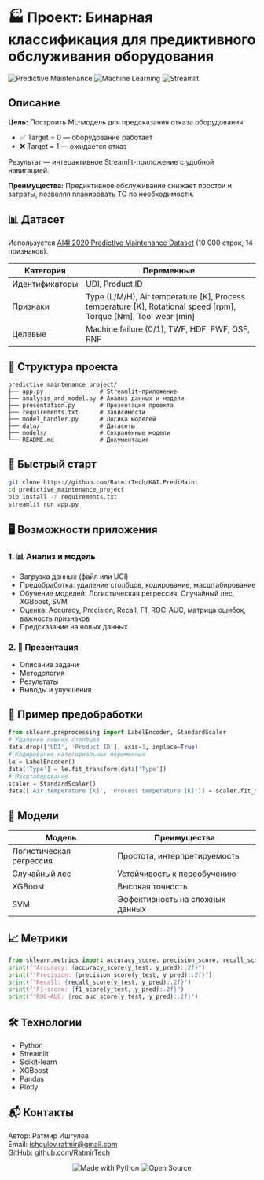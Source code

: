 # 🏭 Проект: Бинарная классификация для предиктивного обслуживания оборудования

![Predictive Maintenance](https://img.shields.io/badge/Predictive-Maintenance-blue) ![Machine Learning](https://img.shields.io/badge/Machine-Learning-orange) ![Streamlit](https://img.shields.io/badge/Streamlit-Web_App-green)

## Описание

**Цель:** Построить ML-модель для предсказания отказа оборудования:
- ✅ Target = 0 — оборудование работает
- ❌ Target = 1 — ожидается отказ

Результат — интерактивное Streamlit-приложение с удобной навигацией.

**Преимущества:** Предиктивное обслуживание снижает простои и затраты, позволяя планировать ТО по необходимости.

## 📊 Датасет

Используется [AI4I 2020 Predictive Maintenance Dataset](https://archive.ics.uci.edu/dataset/601/predictive+maintenance+dataset) (10 000 строк, 14 признаков).

| Категория         | Переменные                                                                 |
|-------------------|----------------------------------------------------------------------------|
| Идентификаторы    | UDI, Product ID                                                            |
| Признаки          | Type (L/M/H), Air temperature [K], Process temperature [K], Rotational speed [rpm], Torque [Nm], Tool wear [min] |
| Целевые           | Machine failure (0/1), TWF, HDF, PWF, OSF, RNF                             |

## 📂 Структура проекта

```
predictive_maintenance_project/
├── app.py                # Streamlit-приложение
├── analysis_and_model.py # Анализ данных и модели
├── presentation.py       # Презентация проекта
├── requirements.txt      # Зависимости
├── model_handler.py      # Логика моделей
├── data/                 # Датасеты
├── models/               # Сохранённые модели
└── README.md             # Документация
```

## 🚀 Быстрый старт

```bash
git clone https://github.com/RatmirTech/KAI.PrediMaint
cd predictive_maintenance_project
pip install -r requirements.txt
streamlit run app.py
```

## 🖥️ Возможности приложения

### 1. 📊 Анализ и модель
- Загрузка данных (файл или UCI)
- Предобработка: удаление столбцов, кодирование, масштабирование
- Обучение моделей: Логистическая регрессия, Случайный лес, XGBoost, SVM
- Оценка: Accuracy, Precision, Recall, F1, ROC-AUC, матрица ошибок, важность признаков
- Предсказание на новых данных

### 2. 🎤 Презентация
- Описание задачи
- Методология
- Результаты
- Выводы и улучшения

## 🔧 Пример предобработки
```python
from sklearn.preprocessing import LabelEncoder, StandardScaler
# Удаление лишних столбцов
data.drop(['UDI', 'Product ID'], axis=1, inplace=True)
# Кодирование категориальных переменных
le = LabelEncoder()
data['Type'] = le.fit_transform(data['Type'])
# Масштабирование
scaler = StandardScaler()
data[['Air temperature [K]', 'Process temperature [K]']] = scaler.fit_transform(data[['Air temperature [K]', 'Process temperature [K]']])
```

## 🤖 Модели
| Модель                | Преимущества                 |
|-----------------------|------------------------------|
| Логистическая регрессия | Простота, интерпретируемость |
| Случайный лес           | Устойчивость к переобучению  |
| XGBoost                 | Высокая точность             |
| SVM                     | Эффективность на сложных данных |

## 📈 Метрики
```python
from sklearn.metrics import accuracy_score, precision_score, recall_score, f1_score, roc_auc_score
print(f"Accuracy: {accuracy_score(y_test, y_pred):.2f}")
print(f"Precision: {precision_score(y_test, y_pred):.2f}")
print(f"Recall: {recall_score(y_test, y_pred):.2f}")
print(f"F1-score: {f1_score(y_test, y_pred):.2f}")
print(f"ROC-AUC: {roc_auc_score(y_test, y_pred):.2f}")
```

## 🛠️ Технологии
- Python
- Streamlit
- Scikit-learn
- XGBoost
- Pandas
- Plotly

## 📬 Контакты
Автор: Ратмир Ишгулов  
Email: ishgulov.ratmir@gmail.com  
GitHub: [github.com/RatmirTech](https://github.com/RatmirTech/KAI.PrediMaint)

<div align="center">
  <img src="https://img.shields.io/badge/Made%20with-Python-1f425f.svg" alt="Made with Python">
  <img src="https://img.shields.io/badge/Open%20Source-%E2%9D%A4-blue" alt="Open Source">
</div>
